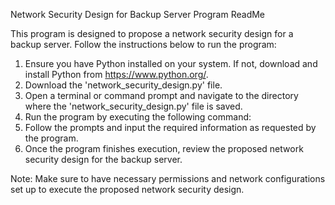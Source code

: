 Network Security Design for Backup Server Program ReadMe

This program is designed to propose a network security design for a backup server. Follow the instructions below to run the program:

1. Ensure you have Python installed on your system. If not, download and install Python from https://www.python.org/.
2. Download the 'network_security_design.py' file.
3. Open a terminal or command prompt and navigate to the directory where the 'network_security_design.py' file is saved.
4. Run the program by executing the following command:
5. Follow the prompts and input the required information as requested by the program.
6. Once the program finishes execution, review the proposed network security design for the backup server.

Note: Make sure to have necessary permissions and network configurations set up to execute the proposed network security design.
